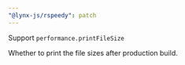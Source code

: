 ```yaml
---
"@lynx-js/rspeedy": patch
---
```


Support `performance.printFileSize`

Whether to print the file sizes after production build.

